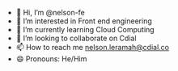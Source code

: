 - 👋 Hi, I’m @nelson-fe
- 👀 I’m interested in Front end engineering
- 🌱 I’m currently learning Cloud Computing
- 💞️ I’m looking to collaborate on Cdial
- 📫 How to reach me nelson.leramah@cdial.co
- 😄 Pronouns: He/Him


<!---
nelson-fe/nelson-fe is a ✨ special ✨ repository because its `README.md` (this file) appears on your GitHub profile.
You can click the Preview link to take a look at your changes.
--->
